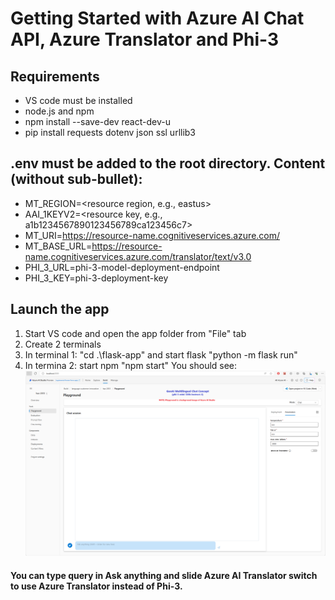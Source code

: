 # Getting Started with Azure AI Chat API, Azure Translator and Phi-3

## Requirements
- VS code must be installed
- node.js and npm
- npm install --save-dev react-dev-u
- pip install requests dotenv json  ssl  urllib3
  
## .env must be added to the root directory. Content (without sub-bullet):
- MT_REGION=<resource region, e.g., eastus>
- AAI_1KEYV2=<resource key, e.g., a1b1234567890123456789ca123456c7>
- MT_URI=https://resource-name.cognitiveservices.azure.com/
- MT_BASE_URL=https://resource-name.cognitiveservices.azure.com/translator/text/v3.0
- PHI_3_URL=phi-3-model-deployment-endpoint
- PHI_3_KEY=phi-3-deployment-key

## Launch the app
1. Start VS code and open the app folder from "File" tab
2. Create 2 terminals
3. In terminal 1: "cd .\flask-app\" and start flask "python -m flask run"
4. In termina 2: start npm "npm start"
   You should see:
   ![Landing page](flask-app/static/image/landing-page.png)

#### You can type query in Ask anything and slide Azure AI Translator switch to use Azure Translator instead of Phi-3.
